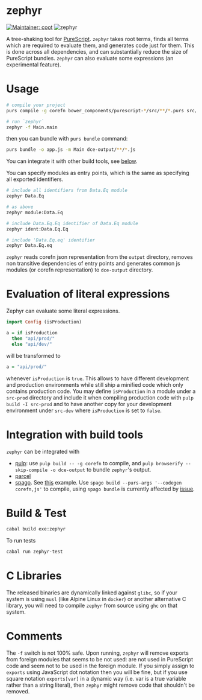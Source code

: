 # zephyr
[![Maintainer: coot](https://img.shields.io/badge/maintainer-coot-lightgrey.svg)](http://github.com/coot)
![zephyr](https://github.com/coot/zephyr/workflows/Haskell%20CI/badge.svg)

A tree-shaking tool for [PureScript](https://github.com/purescript/purescript).
`zephyr` takes root terms, finds all terms which are required to evaluate
them, and generates code just for them.  This is done across all dependencies,
and can substantially reduce the size of PureScript bundles.  `zephyr` can also
evaluate some expressions (an experimental feature).

# Usage
```sh
# compile your project
purs compile -g corefn bower_components/purescript-*/src/**/*.purs src/**/*.purs

# run `zephyr`
zephyr -f Main.main
```
then you can bundle with `purs bundle` command:

```sh
purs bundle -o app.js -m Main dce-output/**/*.js
```
You can integrate it with other build tools, see
[below](#Integration-with-build-tools).

You can specify modules as entry points, which is the same as specifying all
exported identifiers.

```sh
# include all identifiers from Data.Eq module
zephyr Data.Eq

# as above
zephyr module:Data.Eq

# include Data.Eq.Eq identifier of Data.Eq module
zephyr ident:Data.Eq.Eq

# include 'Data.Eq.eq' identifier
zephyr Data.Eq.eq
```

`zephyr` reads corefn json representation from the `output` directory, removes
non transitive dependencies of entry points and generates common js modules (or
corefn representation) to `dce-output` directory.

# Evaluation of literal expressions

Zephyr can evaluate some literal expressions.
```purescript
import Config (isProduction)

a = if isProduction
  then "api/prod/"
  else "api/dev/"
```
will be transformed to
```purescript
a = "api/prod/"
```
whenever `isProduction` is `true`.  This allows to have different
development and production environments while still ship a minified code which
only contains production code.  You may define `isProduction` in a module under
a `src-prod` directory and include it when compiling production code with `pulp
build -I src-prod` and to have another copy for your development environment
under `src-dev` where `isProduction` is set to `false`.

# Integration with build tools

`zephyr` can be integrated with

* [pulp](https://github.com/purescript-contrib/pulp): use
  `pulp build -- -g corefn` to compile, and `pulp browserify --skip-compile -o dce-output`
  to bundle `zephyr`'s output.
* [parcel](https://github.com/parcel-bundler/parcel)
* [spago](https://github.com/purescript/spago). See
  [this](https://github.com/thomashoneyman/purescript-halogen-realworld)
  example.  Use `spago build --purs-args '--codegen corefn,js'` to compile, using
  `spago bundle` is currently affected by
  [issue](https://github.com/purescript/spago/issues/216).

# Build & Test

```sh
cabal build exe:zephyr
```

To run tests

```sh
cabal run zephyr-test
```

# C Libraries

The released binaries are dynamically linked against `glibc`, so if your system is using `musl` (like Alpine Linux in `docker`) or another alternative C library, you will need to compile `zephyr` from source using `ghc` on that system.

# Comments

The `-f` switch is not 100% safe.  Upon running, `zephyr` will remove exports from
foreign modules that seems to be not used: are not used in PureScript code and
seem not to be used in the foreign module.  If you simply assign to `exports`
using JavaScript dot notation then you will be fine, but if you use square
notation `exports[var]` in a dynamic way (i.e. var is a true variable rather
than a string literal), then `zephyr` might remove code that shouldn't be
removed.
